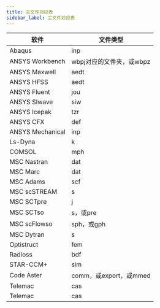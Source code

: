 ```yaml
---
title: 主文件对应表
sidebar_label: 主文件对应表
---
```



|  软件   | 文件类型  |
|  ----   | ----  |
| Abaqus | inp |
| ANSYS Workbench  | wbpj对应的文件夹，或wbpz |
| ANSYS Maxwell  | aedt |
| ANSYS HFSS  | aedt |
| ANSYS Fluent  | jou |
| ANSYS SIwave  | siw |
| ANSYS Icepak  | tzr |
| ANSYS CFX  | def |
| ANSYS Mechanical  | inp |
| Ls-Dyna   | k |
| COMSOL  | mph |
| MSC Nastran    | dat |
| MSC Marc  | dat |
| MSC Adams  | scf |
| MSC scSTREAM  | s |
| MSC SCTpre  | j |
| MSC SCTso  | s，或pre |
| MSC scFlowso  | sph，或gph |
| MSC Dytran  | s |
| Optistruct  | fem |
| Radioss  | bdf |
| STAR-CCM+    | sim |
| Code Aster  | comm，或export，或mmed |
| Telemac  | cas |
| Telemac  | cas |

